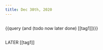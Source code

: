 ```yaml
---
title: Dec 30th, 2020
---
```


##
{{query (and (todo now later done) [[tag1]])}}
##
##
LATER [[tag1]]
##
##
